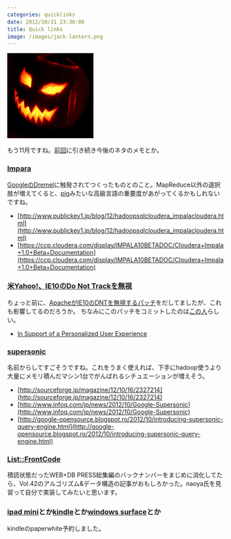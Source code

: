 ```yaml
---
categories: quicklinks
date: 2012/10/31 23:30:00
title: Quick links
image: /images/jack-lantern.png
---
```


![jack](/images/jack-lantern.png)

もう11月ですね。[前回](http://mojavy.com/blog/2012/10/16/quick-links/)に引き続き今後のネタのメモとか。

### [Impara](https://github.com/cloudera/impala)

[GoogleのDremel](http://research.google.com/pubs/pub36632.html)に触発されてつくったものとのこと。MapReduce以外の選択肢が増えてくると、[pig](http://pig.apache.org/)みたいな高級言語の重要度があがってくるかもしれないですね。

* [http://www.publickey1.jp/blog/12/hadoopsqlcloudera_impalacloudera.html](http://www.publickey1.jp/blog/12/hadoopsqlcloudera_impalacloudera.html)
* [https://ccp.cloudera.com/display/IMPALA10BETADOC/Cloudera+Impala+1.0+Beta+Documentation](https://ccp.cloudera.com/display/IMPALA10BETADOC/Cloudera+Impala+1.0+Beta+Documentation)

### [米Yahoo!、IE10のDo Not Trackを無視](http://it.slashdot.jp/story/12/10/29/0948240/%E7%B1%B3Yahoo%21%E3%80%81IE10%E3%81%AEDo-Not-Track%E3%82%92%E7%84%A1%E8%A6%96)

ちょっと前に、[ApacheがIE10のDNTを無視するパッチ](http://www.atmarkit.co.jp/news/201209/12/apache.html)をだしてましたが、これも影響してるのだろうか。
ちなみにこのパッチをコミットしたのは[この人](http://roy.gbiv.com/)らしい。

* [In Support of a Personalized User Experience](http://www.ypolicyblog.com/policyblog/2012/10/26/dnt/)

### [supersonic](https://code.google.com/p/supersonic/)

名前からしてすごそうですね。これをうまく使えれば、下手にhadoop使うより大量にメモリ積んだマシン1台でがんばれるシチュエーションが増えそう。

* [http://sourceforge.jp/magazine/12/10/16/2327214](http://sourceforge.jp/magazine/12/10/16/2327214)
* [http://www.infoq.com/jp/news/2012/10/Google-Supersonic](http://www.infoq.com/jp/news/2012/10/Google-Supersonic)
* [http://google-opensource.blogspot.ro/2012/10/introducing-supersonic-query-engine.html](http://google-opensource.blogspot.ro/2012/10/introducing-supersonic-query-engine.html)

### [List::FrontCode](http://d.hatena.ne.jp/naoya/20080914/1221382329)

積読状態だったWEB+DB PRESS総集編のバックナンバーをまじめに消化してたら、Vol.42のアルゴリズム&データ構造の記事がおもしろかった。naoya氏を見習って自分で実装してみたいと思います。

### [ipad mini](http://www.amazon.co.jp/dp/B007OZO03M?tag=googhydr-22&hvadid=16344445847&hvpos=1t1&hvexid=&hvnetw=g&hvrand=4412511441746174378&hvpone=&hvptwo=&hvqmt=e&ref=pd_sl_976d9edx_e)とか[kindle](http://www.amazon.co.jp/gp/product/B007OZO03M/ref=amb_link_64549709_6?pf_rd_m=AN1VRQENFRJN5&pf_rd_s=center-5&pf_rd_r=0GZBN8S52CGASY82ZADV&pf_rd_t=1401&pf_rd_p=120015049&pf_rd_i=3077662956)とか[windows surface](http://www.microsoft.com/Surface/en-US)とか

kindleのpaperwhite予約しました。
